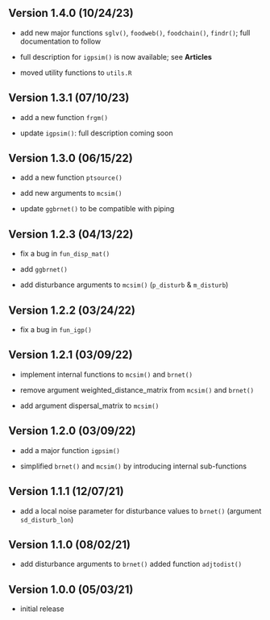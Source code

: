 
## Version 1.4.0 (10/24/23)

- add new major functions `sglv()`, `foodweb()`, `foodchain()`,
  `findr()`; full documentation to follow

- full description for `igpsim()` is now available; see **Articles**

- moved utility functions to `utils.R`

## Version 1.3.1 (07/10/23)

- add a new function `frgm()`

- update `igpsim()`: full description coming soon

## Version 1.3.0 (06/15/22)

- add a new function `ptsource()`

- add new arguments to `mcsim()`

- update `ggbrnet()` to be compatible with piping

## Version 1.2.3 (04/13/22)

- fix a bug in `fun_disp_mat()`

- add `ggbrnet()`

- add disturbance arguments to `mcsim()` (`p_disturb` & `m_disturb`)

## Version 1.2.2 (03/24/22)

- fix a bug in `fun_igp()`

## Version 1.2.1 (03/09/22)

- implement internal functions to `mcsim()` and `brnet()`

- remove argument weighted_distance_matrix from `mcsim()` and `brnet()`

- add argument dispersal_matrix to `mcsim()`

## Version 1.2.0 (03/09/22)

- add a major function `igpsim()`

- simplified `brnet()` and `mcsim()` by introducing internal
  sub-functions

## Version 1.1.1 (12/07/21)

- add a local noise parameter for disturbance values to `brnet()`
  (argument `sd_disturb_lon`)

## Version 1.1.0 (08/02/21)

- add disturbance arguments to `brnet()` added function `adjtodist()`

## Version 1.0.0 (05/03/21)

- initial release

